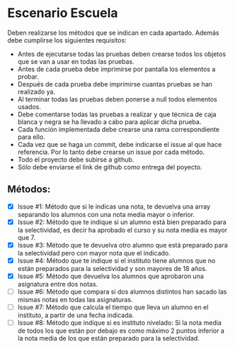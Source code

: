 # Escenario Escuela

Deben realizarse los métodos que se indican en cada apartado. Además debe cumplirse los siguientes requisitos:
-   Antes de ejecutarse todas las pruebas deben crearse todos los objetos que se van a usar en todas las pruebas.
-   Antes de cada prueba debe imprimirse por pantalla los elementos a probar.
-   Después de cada prueba debe imprimirse cuantas pruebas se han realizado ya.
-   Al terminar todas las pruebas deben ponerse a null todos elementos usados.
-   Debe comentarse todas las pruebas a realizar y que técnica de caja blanca y negra se ha llevado a cabo para aplicar dicha prueba.
-   Cada función implementada debe crearse una rama correspondiente para ello.
-   Cada vez que se haga un commit, debe indicarse el issue al que hace referencia. Por lo tanto debe crearse un issue por cada método.
-   Todo el proyecto debe subirse a github.
-   Sólo debe enviarse el link de github como entrega del poyecto.

## Métodos:

-   [x]  Issue #1: Método que si le indicas una nota, te devuelva una array separando los alumnos con una nota media mayor o inferior.
-   [x]  Issue #2: Método que te indique si un alumno está bien preparado para la selectividad, es decir ha aprobado el curso y su nota media es mayor que 7.
-   [x]  Issue #3: Método que te devuelva otro alumno que está preparado para la selectividad pero con mayor nota que el indicado.
-   [x]  Issue #4: Método que te indique si el instituto tiene alumnos que no están preparados para la selectividad y son mayores de 18 años.
-   [x]  Issue #5: Método que devuelva los alumnos que aprobaron una asignatura entre dos notas.
-   [ ]  Issue #6: Método que compara si dos alumnos distintos han sacado las mismas notas en todas las asignaturas.
-   [ ]  Issue #7: Método que calcula el tiempo que lleva un alumno en el instituto, a partir de una fecha indicada.
-   [ ]  Issue #8: Método que indique si es instituto nivelado: Si la nota media de todos los que están por debajo es como máximo 2 puntos inferior a la nota media de los que están preparado para la selectividad.